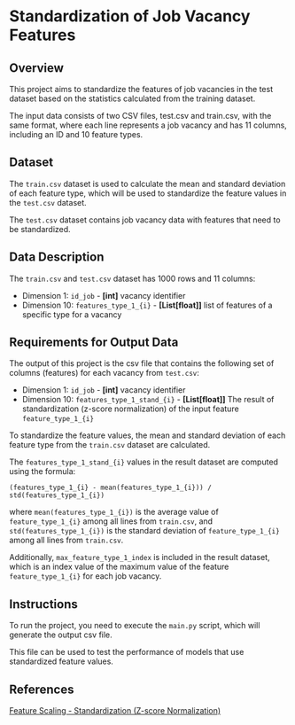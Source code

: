 # Standardization of Job Vacancy Features
## Overview
This project aims to standardize the features of job vacancies in the test dataset based on the statistics calculated from the training dataset.

The input data consists of two CSV files, test.csv and train.csv, with the same format, where each line represents a job vacancy and has 11 columns, including an ID and 10 feature types.

## Dataset
The `train.csv` dataset is used to calculate the mean and standard deviation of each feature type, 
which will be used to standardize the feature values in the `test.csv` dataset.

The `test.csv` dataset contains job vacancy data with features that need to be standardized.

## Data Description
The `train.csv` and `test.csv` dataset has 1000 rows and 11 columns:

- Dimension 1: `id_job` - **[int]** vacancy identifier
- Dimension 10: `features_type_1_{i}` - **[List[float]]** list of features of a specific type for a vacancy

## Requirements for Output Data
The output of this project is the csv file that contains the following set of columns (features) for each vacancy from `test.csv`:

- Dimension 1: `id_job` - **[int]** vacancy identifier
- Dimension 10: `features_type_1_stand_{i}` - **[List[float]]** The result of standardization (z-score normalization) of the input feature `feature_type_1_{i}`

To standardize the feature values, the mean and standard deviation of each feature type from the `train.csv` dataset are calculated. 

The `features_type_1_stand_{i}` values in the result dataset are computed using the formula:

```
(features_type_1_{i} - mean(features_type_1_{i})) / std(features_type_1_{i})
```
where `mean(features_type_1_{i})` is the average value of `feature_type_1_{i}` among all lines from `train.csv`,
and `std(features_type_1_{i})` is the standard deviation of `feature_type_1_{i}` among all lines from `train.csv`.

Additionally, `max_feature_type_1_index` is included in the result dataset, which is an index value of the maximum value of the feature `feature_type_1_{i}` for each job vacancy.

## Instructions
To run the project, you need to execute the `main.py` script, 
which will generate the output csv file. 

This file can be used to test the performance of models that use standardized feature values.

## References
[Feature Scaling - Standardization (Z-score Normalization)](https://en.wikipedia.org/wiki/Feature_scaling#Standardization_(Z-score_Normalization))
